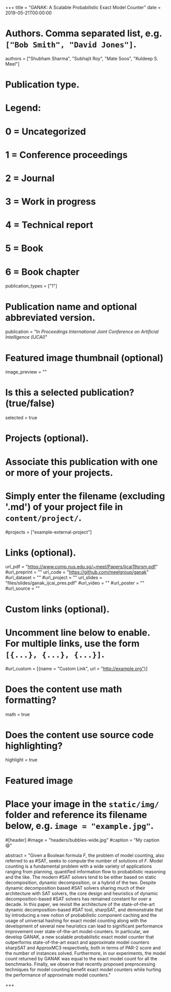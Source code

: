 +++
title = "GANAK: A Scalable Probabilistic Exact Model Counter"
date = 2019-05-21T00:00:00

# Authors. Comma separated list, e.g. `["Bob Smith", "David Jones"]`.
authors = ["Shubham Sharma", "Subhajit Roy", "Mate Soos", "Kuldeep S. Meel"]

# Publication type.
# Legend:
# 0 = Uncategorized
# 1 = Conference proceedings
# 2 = Journal
# 3 = Work in progress
# 4 = Technical report
# 5 = Book
# 6 = Book chapter
publication_types = ["1"]

# Publication name and optional abbreviated version.
publication = "In *Proceedings International Joint Conference on Artificial Intelligence (IJCAI)*"


# Featured image thumbnail (optional)
image_preview = ""

# Is this a selected publication? (true/false)
selected = true

# Projects (optional).
#   Associate this publication with one or more of your projects.
#   Simply enter the filename (excluding '.md') of your project file in `content/project/`.
#projects = ["example-external-project"]


# Links (optional).
url_pdf = "https://www.comp.nus.edu.sg/~meel/Papers/ijcai19srsm.pdf"
#url_preprint = ""
url_code = "https://github.com/meelgroup/ganak"
#url_dataset = ""
#url_project = ""
url_slides = "files/slides/ganak_ijcai_pres.pdf"
#url_video = ""
#url_poster = ""
#url_source = ""

# Custom links (optional).
#   Uncomment line below to enable. For multiple links, use the form `[{...}, {...}, {...}]`.
#url_custom = [{name = "Custom Link", url = "http://example.org"}]

# Does the content use math formatting?
math = true

# Does the content use source code highlighting?
highlight = true

# Featured image
# Place your image in the `static/img/` folder and reference its filename below, e.g. `image = "example.jpg"`.
#[header]
#image = "headers/bubbles-wide.jpg"
#caption = "My caption :smile:"

abstract = "Given a Boolean formula $F$, the problem of  model counting, also referred to as #SAT, seeks to compute the number of solutions of $F$. Model counting is a fundamental problem with a wide variety of applications ranging from planning, quantified information flow to probabilistic reasoning and the like. The modern #SAT solvers tend to be either based on static decomposition, dynamic decomposition, or a hybrid of the two. Despite dynamic decomposition based #SAT solvers sharing much of their architecture with SAT solvers, the core design and heuristics of dynamic decomposition-based #SAT solvers has remained constant for over a decade. In this paper, we revisit the architecture of the state-of-the-art dynamic decomposition-based #SAT tool, sharpSAT, and demonstrate that by introducing a new notion of probabilistic component caching and the usage of universal hashing for exact model counting along with the development of several new heuristics can lead to significant performance improvement over state-of-the-art model-counters. In particular, we develop GANAK, a new scalable probabilistic exact model counter that outperforms state-of-the-art exact and approximate model counters sharpSAT and ApproxMC3 respectively, both in terms of PAR-2 score and the number of instances solved. Furthermore, in our experiments, the model count returned by GANAK was equal to the exact model count for all the benchmarks. Finally, we observe that recently proposed preprocessing techniques for model counting benefit exact model counters while hurting the performance of approximate model counters."

+++
